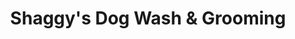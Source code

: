 ---
title: "Shaggy's Dog Wash & Grooming"
url: /fargo/shaggys-dog-wash-und-grooming/
shop: Tiersalon
---